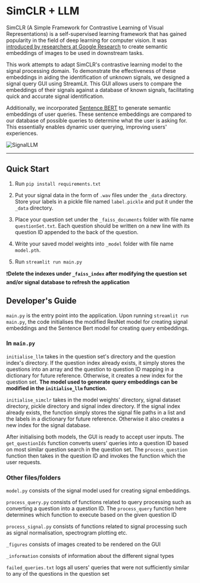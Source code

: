 # SimCLR + LLM

SimCLR (A Simple Framework for Contrastive Learning of Visual Representations) is a self-supervised learning framework that has gained popularity in the field of deep learning for computer vision. It was [introduced by researchers at Google Research](https://github.com/google-research/simclr) to create semantic embeddings of images to be used in downstream tasks.

This work attempts to adapt SimCLR's contrastive learning model to the signal processing domain. To demonstrate the effectiveness of these embeddings in aiding the identification of unknown signals, we designed a signal query GUI using StreamLit. This GUI allows users to compare the embeddings of their signals against a database of known signals, facilitating quick and accurate signal identification.

Additionally, we incorporated [Sentence BERT](https://arxiv.org/abs/1908.10084) to generate semantic embeddings of user queries. These sentence embeddings are compared to our database of possible queries to determine what the user is asking for. This essentially enables dynamic user querying, improving users' experiences.

![SignalLLM](https://github.com/tyanhan/signal_llm/assets/68331979/09755cec-fe79-488f-9743-ee259473b345)

---

## Quick Start

1. Run `pip install requirements.txt`

2. Put your signal data in the form of `.wav` files under the `_data` directory. Store your labels in a pickle file named `label.pickle` and put it under the `_data` directory.

3. Place your question set under the `_faiss_documents` folder with file name `questionSet.txt`. Each question should be written on a new line with its question ID appended to the back of the question.

4. Write your saved model weights into `_model` folder with file name `model.pth`.

5. Run `streamlit run main.py`

:exclamation:**Delete the indexes under `_faiss_index` after modifying the question set and/or signal database to refresh the application**

## Developer's Guide

`main.py` is the entry point into the application. Upon running `streamlit run main.py`, the code initialises the modified ResNet model for creating signal embeddings and the Sentence Bert model for creating query embeddings.

### In `main.py`

`initialise_llm` takes in the question set's directory and the question index's directory. If the question index already exists, it simply stores the questions into an array and the question to question ID mapping in a dictionary for future reference. Otherwise, it creates a new index for the question set. **The model used to generate query embeddings can be modified in the `initialise_llm` function.**

`initialise_simclr` takes in the model weights' directory, signal dataset directory, pickle directory and signal index directory. If the signal index already exists, the function simply stores the signal file paths in a list and the labels in a dictionary for future reference. Otherwise it also creates a new index for the signal database.

After initialising both models, the GUI is ready to accept user inputs. The `get_questionIds` function converts users' queries into a question ID based on most similar question search in the question set. The `process_question` function then takes in the question ID and invokes the function which the user requests.

### Other files/folders

`model.py` consists of the signal model used for creating signal embeddings.

`process_query.py` consists of functions related to query processing such as converting a question into a question ID. The `process_query` function here determines which function to execute based on the given question ID

`process_signal.py` consists of functions related to signal processing such as signal normalisation, spectrogram plotting etc.

`_figures` consists of images created to be rendered on the GUI

`_information` consists of information about the different signal types

`failed_queries.txt` logs all users' queries that were not sufficiently similar to any of the questions in the question set
